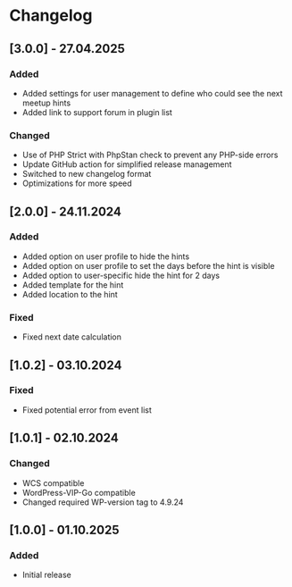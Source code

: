 # Changelog

## [3.0.0] - 27.04.2025

### Added

- Added settings for user management to define who could see the next meetup hints
- Added link to support forum in plugin list

### Changed

- Use of PHP Strict with PhpStan check to prevent any PHP-side errors
- Update GitHub action for simplified release management
- Switched to new changelog format
- Optimizations for more speed

## [2.0.0] - 24.11.2024

### Added

- Added option on user profile to hide the hints
- Added option on user profile to set the days before the hint is visible
- Added option to user-specific hide the hint for 2 days
- Added template for the hint
- Added location to the hint

### Fixed

- Fixed next date calculation

## [1.0.2] - 03.10.2024

### Fixed

- Fixed potential error from event list

## [1.0.1] - 02.10.2024

### Changed

- WCS compatible
- WordPress-VIP-Go compatible
- Changed required WP-version tag to 4.9.24

## [1.0.0] - 01.10.2025

### Added

- Initial release
